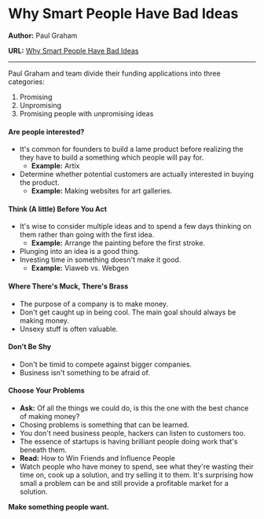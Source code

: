 # Why Smart People Have Bad Ideas

**Author:** Paul Graham

**URL:** [Why Smart People Have Bad Ideas](http://paulgraham.com/bronze.html)

---
Paul Graham and team divide their funding applications into three categories:
  1. Promising
  2. Unpromising
  3. Promising people with unpromising ideas



#### Are people interested?
- It's common for founders to build a lame product before realizing the they have to build a something which people will pay for.
  - **Example:** Artix
- Determine whether potential customers are actually interested in buying the product.
  - **Example:** Making websites for art galleries.

#### Think (A little) Before You Act
- It's wise to consider multiple ideas and to spend a few days thinking on them rather than going with the first idea.
  - **Example:** Arrange the painting before the first stroke.
- Plunging into an idea is a good thing. 
- Investing time in something doesn't make it good.
  - **Example:** Viaweb vs. Webgen

#### Where There's Muck, There's Brass
- The purpose of a company is to make money.
- Don't get caught up in being cool. The main goal should always be making money.
- Unsexy stuff is often valuable.

#### Don't Be Shy
- Don't be timid to compete against bigger companies.
- Business isn't something to be afraid of.

#### Choose Your Problems
- **Ask:** Of all the things we could do, is this the one with the best chance of making money?
- Chosing problems is something that can be learned.
- You don't need business people, hackers can listen to customers too.
- The essence of startups is having brilliant people doing work that's beneath them.
- **Read:** How to Win Friends and Influence People
- Watch people who have money to spend, see what they're wasting their time on, cook up a solution, and try selling it to them. It's surprising how small a problem can be and still provide a profitable market for a solution.



**Make something people want.**